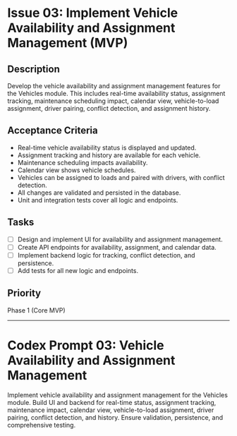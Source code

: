 # Issue 03: Implement Vehicle Availability and Assignment Management (MVP)

## Description
Develop the vehicle availability and assignment management features for the Vehicles module. This includes real-time availability status, assignment tracking, maintenance scheduling impact, calendar view, vehicle-to-load assignment, driver pairing, conflict detection, and assignment history.

## Acceptance Criteria
- Real-time vehicle availability status is displayed and updated.
- Assignment tracking and history are available for each vehicle.
- Maintenance scheduling impacts availability.
- Calendar view shows vehicle schedules.
- Vehicles can be assigned to loads and paired with drivers, with conflict detection.
- All changes are validated and persisted in the database.
- Unit and integration tests cover all logic and endpoints.

## Tasks
- [ ] Design and implement UI for availability and assignment management.
- [ ] Create API endpoints for availability, assignment, and calendar data.
- [ ] Implement backend logic for tracking, conflict detection, and persistence.
- [ ] Add tests for all new logic and endpoints.

## Priority
Phase 1 (Core MVP)

---

# Codex Prompt 03: Vehicle Availability and Assignment Management

Implement vehicle availability and assignment management for the Vehicles module. Build UI and backend for real-time status, assignment tracking, maintenance impact, calendar view, vehicle-to-load assignment, driver pairing, conflict detection, and history. Ensure validation, persistence, and comprehensive testing.